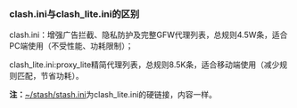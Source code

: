 ### clash.ini与clash_lite.ini的区别
clash.ini：增强广告拦截、隐私防护及完整GFW代理列表，总规则4.5W条，适合PC端使用（不受性能、功耗限制）；

clash_lite.ini:proxy_lite精简代理列表，总规则8.5K条，适合移动端使用（减少规则匹配，节省功耗）。

**注：**[~/stash/stash.ini](https://github.com/yorunning/clash_conf/blob/main/stash/stash.ini)为clash_lite.ini的硬链接，内容一样。

